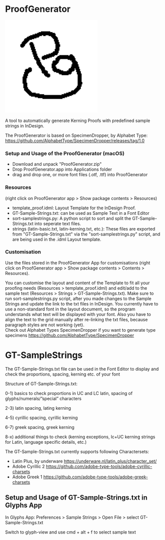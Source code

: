 # ProofGenerator
![](data/PG-bw-small.gif)

 A tool to automatically generate Kerning Proofs with predefined sample strings in InDesign. 
 
 The ProofGenerator is based on SpecimenDropper, by Alphabet Type:
 https://github.com/AlphabetType/SpecimenDropper/releases/tag/1.0
 
 ### Setup and Usage of the ProofGenerator (macOS)
- Download and unpack "ProofGenerator.zip"
- Drop ProofGenerator.app into Applications folder
- drag and drop one, or more font files (.otf, .ttf) into ProofGenerator

 ### Resources 
(right click on ProofGenerator app > Show package contents > Resources)

- template_proof.idml: Layout Template for the InDesign Proof.
- GT-Sample-Strings.txt: can be used as Sample Text in a Font Editor
- sort-samplestrings.py: A python script to sort and split the GT-Sample-Strings.txt into seperate text files. 
- strings (latin-basic.txt, latin-kerning.txt, etc.): These files are exported from "GT-Sample-Strings.txt" via the "sort-samplestrings.py" script, and are being used in the .idml Layout template.

### Customisation
Use the files stored in the ProofGenerator App for customisations (right click on ProofGenerator app > Show package contents > Contents > Resources).

You can customise the layout and content of the Template to fit all your proofing needs (Resources > template_proof.idml) and edit/add to the sample text (Resources > Strings > GT-Sample-Strings.txt). Make sure to run sort-samplestrings.py script, after you made changes to the Sample Strings and update the link to the txt files in InDesign. You currently have to use a non-standard font in the layout document, so the program understands what text will be displayed with your font. Also you have to align the text to the grid manually after re-linking the txt files, because paragraph styles are not working (yet).  
Check out Alphabet Types SpecimenDropper if you want to generate type specimens https://github.com/AlphabetType/SpecimenDropper


 
# GT-SampleStrings
 The GT-Sample-Strings.txt file can be used in the Font Editor to display and check the proportions, spacing, kerning etc. of your font

 Structure of GT-Sample-Strings.txt: 
 
 0-1) basics to check proportions in UC and LC latin, spacing of glyphs/numerals/”special” characters
 
 2-3) latin spacing, lating kerning 
 
 4-5) cyrillic spacing, cyrillic kerning 
 
 6-7) greek spacing, greek kerning 
 
 8-x) additional things to check  (kerning exceptions, lc+UC kerning strings for Latin, language specific details, etc.)
 
 The GT-Sample-Strings.txt currently supports following Charactersets:
 
 - Latin Plus, by underware https://underware.nl/latin_plus/character_set/
 - Adobe Cyrillic 2 https://github.com/adobe-type-tools/adobe-cyrillic-charsets
 - Adobe Greek 1 https://github.com/adobe-type-tools/adobe-greek-charsets
 

## Setup and Usage of GT-Sample-Strings.txt in Glyphs App

 In Glyphs App: Preferences > Sample Strings > Open File > select GT-Sample-Strings.txt
 
 Switch to glyph-view and use cmd + alt + f to select sample text
 



